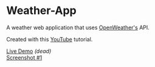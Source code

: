 # Weather-App
A weather web application that uses <a href="https://openweather.org/">OpenWeather's</a> API.

Created with this <a href="https://www.youtube.com/watch?v=n4dtwWgRueI">YouTube</a> tutorial.

<a href="">Live Demo</a><i> (dead)</i><br/>
<a href="https://github.com/Mig-uel/Weather-App/blob/main/assets/demo.png">Screenshot #1</a>
